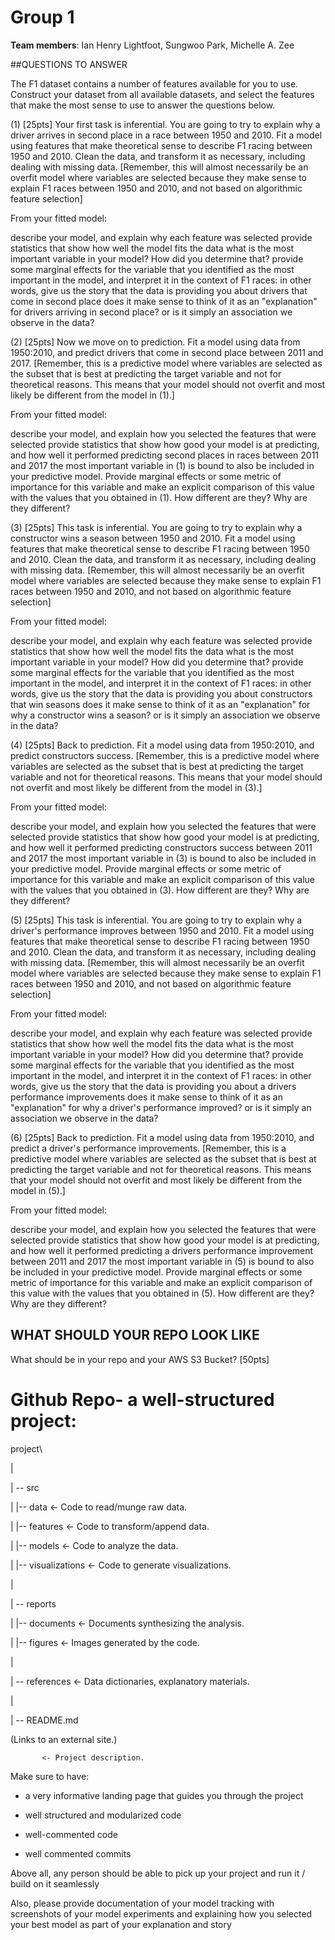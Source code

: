 # Group 1

**Team members**: Ian Henry Lightfoot, Sungwoo Park, Michelle A. Zee

##QUESTIONS TO ANSWER

The F1 dataset contains a number of features available for you to use. Construct your dataset from all available datasets, and select the features that make the most sense to use to answer the questions below.

 

(1) [25pts] Your first task is inferential. You are going to try to explain why a driver arrives in second place in a race between 1950 and 2010. Fit a model using features that make theoretical sense to describe F1 racing between 1950 and 2010. Clean the data, and transform it as necessary, including dealing with missing data. [Remember, this will almost necessarily be an overfit model where variables are selected because they make sense to explain F1 races between 1950 and 2010, and not based on algorithmic feature selection]

From your fitted model:

describe your model, and explain why each feature was selected
provide statistics that show how well the model fits the data
what is the most important variable in your model? How did you determine that?
provide some marginal effects for the variable that you identified as the most important in the model, and interpret it in the context of F1 races: in other words, give us the story that the data is providing you about drivers that come in second place
does it make sense to think of it as an "explanation" for drivers arriving in second place? or is it simply an association we observe in the data?
 

(2) [25pts] Now we move on to prediction. Fit a model using data from 1950:2010, and predict drivers that come in second place between 2011 and 2017. [Remember, this is a predictive model where variables are selected as the subset that is best at predicting the target variable and not for theoretical reasons. This means that your model should not overfit and most likely be different from the model in (1).]

From your fitted model:

describe your model, and explain how you selected the features that were selected
provide statistics that show how good your model is at predicting, and how well it performed predicting second places in races between 2011 and 2017
the most important variable in (1) is bound to also be included in your predictive model. Provide marginal effects or some metric of importance for this variable and make an explicit comparison of this value with the values that you obtained in (1). How different are they? Why are they different?
 

(3) [25pts] This task is inferential. You are going to try to explain why a constructor wins a season between 1950 and 2010. Fit a model using features that make theoretical sense to describe F1 racing between 1950 and 2010. Clean the data, and transform it as necessary, including dealing with missing data. [Remember, this will almost necessarily be an overfit model where variables are selected because they make sense to explain F1 races between 1950 and 2010, and not based on algorithmic feature selection]

From your fitted model:

describe your model, and explain why each feature was selected
provide statistics that show how well the model fits the data
what is the most important variable in your model? How did you determine that?
provide some marginal effects for the variable that you identified as the most important in the model, and interpret it in the context of F1 races: in other words, give us the story that the data is providing you about constructors that win seasons
does it make sense to think of it as an "explanation" for why a constructor wins a season? or is it simply an association we observe in the data?
 

(4) [25pts] Back to prediction. Fit a model using data from 1950:2010, and predict constructors success. [Remember, this is a predictive model where variables are selected as the subset that is best at predicting the target variable and not for theoretical reasons. This means that your model should not overfit and most likely be different from the model in (3).]

From your fitted model:

describe your model, and explain how you selected the features that were selected
provide statistics that show how good your model is at predicting, and how well it performed predicting constructors success between 2011 and 2017
the most important variable in (3) is bound to also be included in your predictive model. Provide marginal effects or some metric of importance for this variable and make an explicit comparison of this value with the values that you obtained in (3). How different are they? Why are they different?
 

(5) [25pts] This task is inferential. You are going to try to explain why a driver's performance improves between 1950 and 2010. Fit a model using features that make theoretical sense to describe F1 racing between 1950 and 2010. Clean the data, and transform it as necessary, including dealing with missing data. [Remember, this will almost necessarily be an overfit model where variables are selected because they make sense to explain F1 races between 1950 and 2010, and not based on algorithmic feature selection]

From your fitted model:

describe your model, and explain why each feature was selected
provide statistics that show how well the model fits the data
what is the most important variable in your model? How did you determine that?
provide some marginal effects for the variable that you identified as the most important in the model, and interpret it in the context of F1 races: in other words, give us the story that the data is providing you about a drivers performance improvements
does it make sense to think of it as an "explanation" for why a driver's performance improved? or is it simply an association we observe in the data?
 

(6) [25pts] Back to prediction. Fit a model using data from 1950:2010, and predict a driver's performance improvements. [Remember, this is a predictive model where variables are selected as the subset that is best at predicting the target variable and not for theoretical reasons. This means that your model should not overfit and most likely be different from the model in (5).]

From your fitted model:

describe your model, and explain how you selected the features that were selected
provide statistics that show how good your model is at predicting, and how well it performed predicting a drivers performance improvement between 2011 and 2017
the most important variable in (5) is bound to also be included in your predictive model. Provide marginal effects or some metric of importance for this variable and make an explicit comparison of this value with the values that you obtained in (5). How different are they? Why are they different?
 

## WHAT SHOULD YOUR REPO LOOK LIKE

What should be in your repo and your AWS S3 Bucket? [50pts]

# Github Repo- a well-structured project:

project\

|

| -- src

|     |-- data            <- Code to read/munge raw data.

|     |-- features        <- Code to transform/append data.

|     |-- models          <- Code to analyze the data.

|     |-- visualizations  <- Code to generate visualizations.

|

| -- reports

|     |-- documents       <- Documents synthesizing the analysis.

|     |-- figures         <- Images generated by the code.

|

| -- references           <- Data dictionaries, explanatory materials.

|

| -- README.md

 (Links to an external site.)

           <- Project description.

Make sure to have:

- a very informative landing page that guides you through the project

- well structured and modularized code

- well-commented code

- well commented commits

Above all, any person should be able to pick up your project and run it / build on it seamlessly

Also, please provide documentation of your model tracking with screenshots of your model experiments and explaining how you selected your best model as part of your explanation and story
